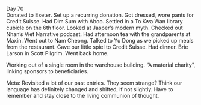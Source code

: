 Day 70  
Donated to Exeter. Set up a recurring donation. Got dressed, wore pants for Credit Suisse. Had Dim Sum with Aboo. Settled in a To Kwa Wan library cubicle on the 6th floor. Looked at Jasper’s modern myth. Checked out Nhan’s Viet Narrative podcast. Had afternoon tea with the grandparents at Maxin. Went out to Nam Cheong. Talked to Yu Dong as we picked up meals from the restaurant. Gave our little spiel to Credit Suisse. Had dinner. Brie Larson in Scott Pilgrim. Went back home. 

Working out of a single room in the warehouse building. “A material charity”, linking sponsors to beneficiaries. 

Meta: Revisited a lot of our past entries. They seem strange? Think our language has definitely changed and shifted, if not slightly. Have to remember and stay close to the living communion of thought.
